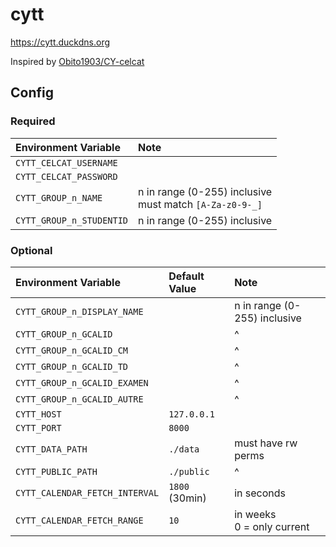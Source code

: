 
# cytt

https://cytt.duckdns.org

Inspired by [Obito1903/CY-celcat](https://github.com/Obito1903/CY-celcat)

## Config

### Required
| Environment Variable           | Note 
| :----------------------------- | :-
| `CYTT_CELCAT_USERNAME`         | 
| `CYTT_CELCAT_PASSWORD`         | 
| `CYTT_GROUP_n_NAME`            | n in range (0-255) inclusive <br/> must match `[A-Za-z0-9-_]`
| `CYTT_GROUP_n_STUDENTID`       | n in range (0-255) inclusive

### Optional
| Environment Variable           | Default Value  | Note 
| :----------------------------- | :------------- | :-
| `CYTT_GROUP_n_DISPLAY_NAME`    |                | n in range (0-255) inclusive
| `CYTT_GROUP_n_GCALID`          |                | ^
| `CYTT_GROUP_n_GCALID_CM`       |                | ^
| `CYTT_GROUP_n_GCALID_TD`       |                | ^
| `CYTT_GROUP_n_GCALID_EXAMEN`   |                | ^
| `CYTT_GROUP_n_GCALID_AUTRE`    |                | ^
| `CYTT_HOST`                    | `127.0.0.1`    | 
| `CYTT_PORT`                    | `8000`         | 
| `CYTT_DATA_PATH`               | `./data`       | must have rw perms
| `CYTT_PUBLIC_PATH`             | `./public`     | ^
| `CYTT_CALENDAR_FETCH_INTERVAL` | `1800` (30min) | in seconds
| `CYTT_CALENDAR_FETCH_RANGE`    | `10`           | in weeks <br/> 0 = only current
